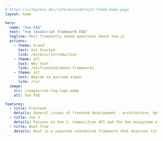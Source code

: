 ```yaml
---
# https://vitepress.dev/reference/default-theme-home-page
layout: home

hero:
  name: "Vue FAQ"
  text: "Vue JavaScript framework FAQ"
  tagline: Most frequently asked questions about Vue.js
  actions:
    - theme: brand
      text: Get Started
      link: /en/misc/introduction
    - theme: alt
      text: Why Vue?
      link: /en/frontend/about-frameworks
    - theme: alt
      text: Версия на русском языке
      link: /ru/
  image:
    src: /images/vue-faq-logo.webp
    alt: Vue FAQ

features:
  - title: Frontend
    details: General issues of frontend development - architecture, design patterns, best practices are discussed
  - title: Vue 3
    details: Focuses on Vue 3, Composition API and the Vue ecosystem of recent years.
  - title: Nuxt-free
    details: Nuxt is a separate standalone framework that deserves its own FAQ
---
```


<script setup>
  import { onMounted} from "vue";

  onMounted(() => {
    if (navigator.language != "ru-RU") {
      document.querySelector(".actions .action:nth-child(3)").style.display = "none";
    };
  });
  
</script>